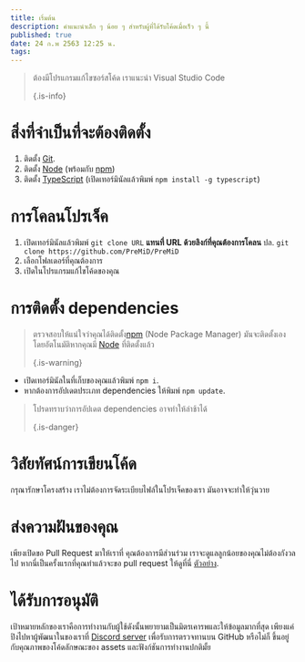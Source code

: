 ```yaml
---
title: เริ่มต้น
description: คำแนะนำเล็ก ๆ น้อย ๆ สำหรับผู้ที่ได้รับโค้ดเมื่อเร็ว ๆ นี้
published: true
date: 24 ก.พ 2563 12:25 น.
tags:
---
```


> ต้องมีโปรแกรมแก้ไขซอร์สโค้ด เราแนะนำ Visual Studio Code 
> 
> {.is-info}

# สิ่งที่จำเป็นที่จะต้องติดตั้ง
1. ติดตั้ง [Git](https://git-scm.com/).
2. ติดตั้ง [Node](https://nodejs.org/en/) (พร้อมกับ [npm](https://www.npmjs.com/))
3. ติดตั้ง [TypeScript](https://www.typescriptlang.org/index.html#download-links) (เปิดเทอร์มินัลแล้วพิมพ์ `npm install -g typescript`)

# การโคลนโปรเจ็ค
1. เปิดเทอร์มินัลแล้วพิมพ์ `git clone URL`  **แทนที่ URL ด้วยลิงก์ที่คุณต้องการโคลน** ปล. `git clone https://github.com/PreMiD/PreMiD`
2. เลือกโฟลเดอร์ที่คุณต้องการ
3. เปิดในโปรแกรมแก้ไขโค้ดของคุณ

# การติดตั้ง dependencies
> ตรวจสอบให้แน่ใจว่าคุณได้ติดตั้ง[npm](https://www.npmjs.com/) (Node Package Manager) มันจะติดตั้งเองโดยอัตโนมัติหากคุณมี [Node](https://nodejs.org/en/) ที่ติดตั้งแล้ว 
> 
> {.is-warning}

- เปิดเทอร์มินัลในที่เก็บของคุณแล้วพิมพ์ `npm i`.
- หากต้องการอัปเดตประเภท  dependencies ให้พิมพ์  `npm update`.

> โปรดทราบว่าการอัปเดต dependencies อาจทำให้ล่าช้าได้ 
> 
> {.is-danger}

# วิสัยทัศน์การเขียนโค้ด
กรุณารักษาโครงสร้าง เราไม่ต้องการจัดระเบียบไฟล์ในโปรเจ็คของเรา มันอาจจะทำให้วุ่นวาย

# ส่งความฝันของคุณ
เพียงเปิดขอ Pull Request มาให้เราที่
 คุณต้องการมีส่วนร่วม เราจะดูแลลูกน้อยของคุณไม่ต้องกังวลไป หากนี่เป็นครั้งแรกที่คุณทำแล้วจะขอ pull request ให้ดูที่นี่ [ตัวอย่าง](https://help.github.com/en/articles/creating-a-pull-request).</p> 



# ได้รับการอนุมัติ

เป้าหมายหลักของเราคือการทำงานกับผู้ใช้ดังนั้นพยายามเป็นมิตรเคารพและให้ข้อมูลมากที่สุด เพียงแค่ปิงไปหาผู้พัฒนาในของเราที่ [Discord server](https://discord.gg/WvfVZ8T) เพื่อรับการตรวจทานบน GitHub หรือไม่ก็ ขึ้นอยู่กับคุณภาพของโค้ดลักษณะของ assets และฟังก์ชันการทำงานปกติมั้ย